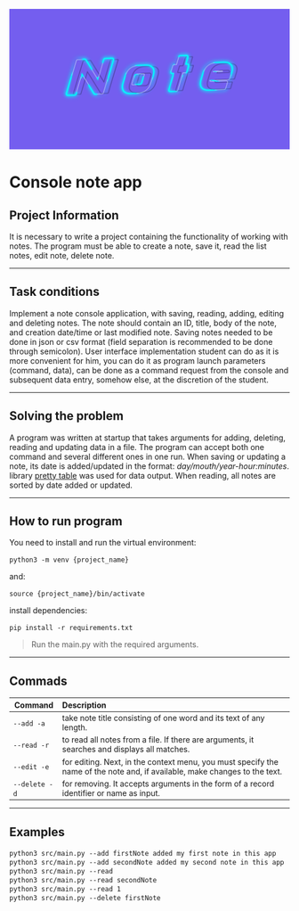 ![logo](https://raw.githubusercontent.com/pogudo-e/note_console/evgeny/img/logo.png)

# Console note app

## Project Information

It is necessary to write a project containing the functionality of working with notes.
The program must be able to create a note, save it, read the list
notes, edit note, delete note.
___
## Task conditions

Implement a note console application, with saving, reading,
adding, editing and deleting notes. The note should
contain an ID, title, body of the note, and creation date/time
or last modified note. Saving notes needed to be done
in json or csv format (field separation is recommended to be done through
semicolon). User interface implementation student can
do as it is more convenient for him, you can do it as program launch parameters
(command, data), can be done as a command request from the console and
subsequent data entry, somehow else, at the discretion of the student.
___
## Solving the problem

A program was written at startup that takes arguments for adding, deleting, reading and updating data in a file.
The program can accept both one command and several different ones in one run. When saving or updating a note, its date is added/updated in the format: *day/mouth/year-hour:minutes*. library [pretty table](https://pypi.org/project/prettytable/) was used for data output. When reading, all notes are sorted by date added or updated.
___
## How to run program

You need to install and run the virtual environment:

    python3 -m venv {project_name}

and:

    source {project_name}/bin/activate

install dependencies:

    pip install -r requirements.txt

> Run the main.py with the required arguments.

___
## Commads

| Command         | Description |
| --------------- | :---------- |
| `--add -a`      | take note title consisting of one word and its text of any length. |
| `--read -r`     | to read all notes from a file. If there are arguments, it searches and displays all matches. |
| `--edit -e`     | for editing. Next, in the context menu, you must specify the name of the note and, if available, make changes to the text. |
| `--delete -d`   | for removing. It accepts arguments in the form of a record identifier or name as input. |

___
## Examples

    python3 src/main.py --add firstNote added my first note in this app
    python3 src/main.py --add secondNote added my second note in this app
    python3 src/main.py --read
    python3 src/main.py --read secondNote
    python3 src/main.py --read 1
    python3 src/main.py --delete firstNote